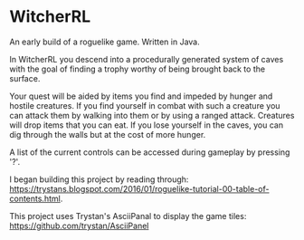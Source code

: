 # WitcherRL
An early build of a roguelike game. Written in Java.

In WitcherRL you descend into a procedurally generated system of caves with the goal of finding a trophy worthy
of being brought back to the surface.

Your quest will be aided by items you find and impeded by hunger and hostile creatures. If you find yourself in combat with such a creature
you can attack them by walking into them or by using a ranged attack. Creatures will drop items that you can eat.
If you lose yourself in the caves, you can dig through the walls but at the
cost of more hunger.

A list of the current controls can be accessed during gameplay by pressing '?'.

I began building this project by reading through:
https://trystans.blogspot.com/2016/01/roguelike-tutorial-00-table-of-contents.html.
  
This project uses Trystan's AsciiPanal to display the game tiles:
https://github.com/trystan/AsciiPanel
